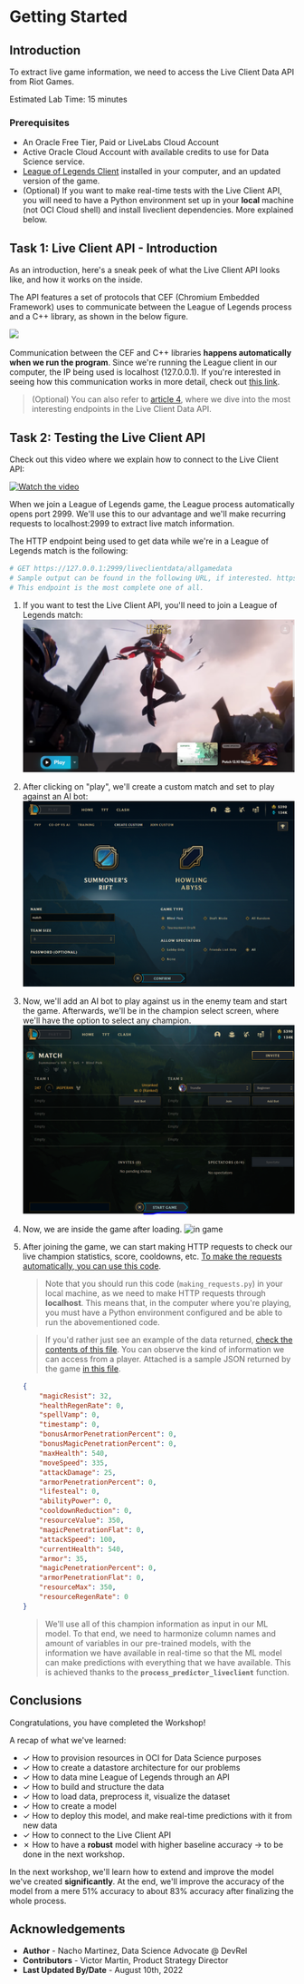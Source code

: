# Getting Started

## Introduction
To extract live game information, we need to access the Live Client Data API from Riot Games.

Estimated Lab Time: 15 minutes

### Prerequisites

* An Oracle Free Tier, Paid or LiveLabs Cloud Account
* Active Oracle Cloud Account with available credits to use for Data Science service.
* [League of Legends Client](https://signup.leagueoflegends.com/en-gb/signup/redownload) installed in your computer, and an updated version of the game.
* (Optional) If you want to make real-time tests with the Live Client API, you will need to have a Python environment set up in your **local** machine (not OCI Cloud shell) and install liveclient dependencies. More explained below.

## Task 1: Live Client API - Introduction

As an introduction, here's a sneak peek of what the Live Client API looks like, and how it works on the inside.

The API features a set of protocols that CEF (Chromium Embedded Framework) uses to communicate between the League of Legends process and a C++ library, as shown in the below figure.

![](https://static.developer.riotgames.com/img/docs/lol/lcu_architecture.png?raw=true)

Communication between the CEF and C++ libraries **happens automatically when we run the program**. Since we're running the League client in our computer, the IP being used is localhost (127.0.0.1). If you're interested in seeing how this communication works in more detail, check out [this link](https://developer.riotgames.com/docs/lol).

> (Optional) You can also refer to [article 4](https://github.com/oracle-devrel/leagueoflegends-optimizer/blob/livelabs/articles/article4.md), where we dive into the most interesting endpoints in the Live Client Data API.


## Task 2: Testing the Live Client API

Check out this video where we explain how to connect to the Live Client API:

[![Watch the video](https://img.youtube.com/vi/SlG0q4oWGsk/hqdefault.jpg)](https://www.youtube.com/watch?v=SlG0q4oWGsk)


When we join a League of Legends game, the League process automatically opens port 2999. We'll use this to our advantage and we'll make recurring requests to localhost:2999 to extract live match information.

The HTTP endpoint being used to get data while we're in a League of Legends match is the following:

```bash
# GET https://127.0.0.1:2999/liveclientdata/allgamedata
# Sample output can be found in the following URL, if interested. https://static.developer.riotgames.com/docs/lol/liveclientdata_sample.json
# This endpoint is the most complete one of all.
```

1. If you want to test the Live Client API, you'll need to join a League of Legends match:
    ![league loading screen](images/lab1-league1.png)
2. After clicking on "play", we'll create a custom match and set to play against an AI bot:
    ![creating match](images/lab1-league2.png)
3. Now, we'll add an AI bot to play against us in the enemy team and start the game. Afterwards, we'll be in the champion select screen, where we'll have the option to select any champion.
    ![creating match 2](images/lab1-league3.png)
4. Now, we are inside the game after loading.
    ![in game](images/lab1-league4.png)
5. After joining the game, we can start making HTTP requests to check our live champion statistics, score, cooldowns, etc. [To make the requests automatically, you can use this code](https://github.com/oracle-devrel/leagueoflegends-optimizer/blob/livelabs/src/livelabs/making_requests.py).

    > Note that you should run this code (`making_requests.py`) in your local machine, as we need to make HTTP requests through **localhost**. This means that, in the computer where you're playing, you must have a Python environment configured and be able to run the abovementioned code.

    > If you'd rather just see an example of the data returned, [check the contents of this file](https://static.developer.riotgames.com/docs/lol/liveclientdata_sample.json). You can observe the kind of information we can access from a player. Attached is a sample JSON returned by the game [in this file](https://github.com/oracle-devrel/leagueoflegends-optimizer/blob/livelabs/src/aux_files/example_live_client.txt).

    ```json
    {
        "magicResist": 32,
        "healthRegenRate": 0,
        "spellVamp": 0,
        "timestamp": 0,
        "bonusArmorPenetrationPercent": 0,
        "bonusMagicPenetrationPercent": 0,
        "maxHealth": 540,
        "moveSpeed": 335,
        "attackDamage": 25,
        "armorPenetrationPercent": 0,
        "lifesteal": 0,
        "abilityPower": 0,
        "cooldownReduction": 0,
        "resourceValue": 350,
        "magicPenetrationFlat": 0,
        "attackSpeed": 100,
        "currentHealth": 540,
        "armor": 35,
        "magicPenetrationPercent": 0,
        "armorPenetrationFlat": 0,
        "resourceMax": 350,
        "resourceRegenRate": 0
    }
    ```

    > We'll use all of this champion information as input in our ML model. To that end, we need to harmonize column names and amount of variables in our pre-trained models, with the information we have available in real-time so that the ML model can make predictions with everything that we have available. This is achieved thanks to the __`process_predictor_liveclient`__ function.


## Conclusions

Congratulations, you have completed the Workshop! 

A recap of what we've learned:

- &check; How to provision resources in OCI for Data Science purposes
- &check; How to create a datastore architecture for our problems
- &check; How to data mine League of Legends through an API
- &check; How to build and structure the data
- &check; How to load data, preprocess it, visualize the dataset
- &check; How to create a model
- &check; How to deploy this model, and make real-time predictions with it from new data
- &check; How to connect to the Live Client API
- &cross; How to have a **robust** model with higher baseline accuracy -> to be done in the next workshop.

In the next workshop, we'll learn how to extend and improve the model we've created __significantly__. At the end, we'll improve the accuracy of the model from a mere 51% accuracy to about 83% accuracy after finalizing the whole process.


## Acknowledgements

* **Author** - Nacho Martinez, Data Science Advocate @ DevRel
* **Contributors** -  Victor Martin, Product Strategy Director
* **Last Updated By/Date** - August 10th, 2022

